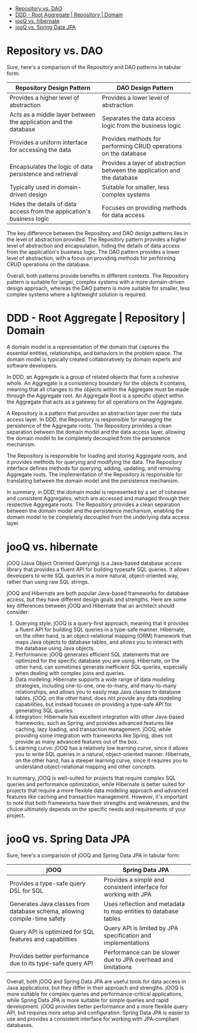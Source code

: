 <!-- TOC -->
* [Repository vs. DAO](#repository-vs-dao)
* [DDD - Root Aggregate | Repository | Domain](#ddd---root-aggregate--repository--domain)
* [jooQ vs. hibernate](#jooq-vs-hibernate)
* [jooQ vs. Spring Data JPA](#jooq-vs-spring-data-jpa)
<!-- TOC -->

# Repository vs. DAO

Sure, here's a comparison of the Repository and DAO patterns in tabular form:

| Repository Design Pattern                                               | DAO Design Pattern                                                       |
|-------------------------------------------------------------------------|--------------------------------------------------------------------------|
| Provides a higher level of abstraction                                  | Provides a lower level of abstraction                                    |
| Acts as a middle layer between the application and the database         | Separates the data access logic from the business logic                  |
| Provides a uniform interface for accessing the data                     | Provides methods for performing CRUD operations on the database          |
| Encapsulates the logic of data persistence and retrieval                | Provides a layer of abstraction between the application and the database |
| Typically used in domain-driven design                                  | Suitable for smaller, less complex systems                               |
| Hides the details of data access from the application's business logic  | Focuses on providing methods for data access                             |

The key difference between the Repository and DAO design patterns lies in the level of abstraction provided. The Repository pattern provides a higher level of abstraction and encapsulation, hiding the details of data access from the application's business logic. The DAO pattern provides a lower level of abstraction, with a focus on providing methods for performing CRUD operations on the database.

Overall, both patterns provide benefits in different contexts. The Repository pattern is suitable for larger, complex systems with a more domain-driven design approach, whereas the DAO pattern is more suitable for smaller, less complex systems where a lightweight solution is required.

# DDD - Root Aggregate | Repository | Domain

A domain model is a representation of the domain that captures the essential entities, relationships, and behaviors in the problem space. The domain model is typically created collaboratively by domain experts and software developers.

In DDD, an Aggregate is a group of related objects that form a cohesive whole. An Aggregate is a consistency boundary for the objects it contains, meaning that all changes to the objects within the Aggregate must be made through the Aggregate root. An Aggregate Root is a specific object within the Aggregate that acts as a gateway for all operations on the Aggregate.

A Repository is a pattern that provides an abstraction layer over the data access layer. In DDD, the Repository is responsible for managing the persistence of the Aggregate roots. The Repository provides a clean separation between the domain model and the data access layer, allowing the domain model to be completely decoupled from the persistence mechanism.

The Repository is responsible for loading and storing Aggregate roots, and it provides methods for querying and modifying the data. The Repository interface defines methods for querying, adding, updating, and removing Aggregate roots. The implementation of the Repository is responsible for translating between the domain model and the persistence mechanism.

In summary, in DDD, the domain model is represented by a set of cohesive and consistent Aggregates, which are accessed and managed through their respective Aggregate roots. The Repository provides a clean separation between the domain model and the persistence mechanism, enabling the domain model to be completely decoupled from the underlying data access layer.

# jooQ vs. hibernate

jOOQ (Java Object Oriented Querying) is a Java-based database access library that provides a fluent API for building typesafe SQL queries. It allows developers to write SQL queries in a more natural, object-oriented way, rather than using raw SQL strings.

jOOQ and Hibernate are both popular Java-based frameworks for database access, but they have different design goals and strengths. Here are some key differences between jOOQ and Hibernate that an architect should consider:

1. Querying style: jOOQ is a query-first approach, meaning that it provides a fluent API for building SQL queries in a type-safe manner. Hibernate, on the other hand, is an object-relational mapping (ORM) framework that maps Java objects to database tables, and allows you to interact with the database using Java objects.
2. Performance: jOOQ generates efficient SQL statements that are optimized for the specific database you are using. Hibernate, on the other hand, can sometimes generate inefficient SQL queries, especially when dealing with complex joins and queries.
3. Data modeling: Hibernate supports a wide range of data modeling strategies, including one-to-one, one-to-many, and many-to-many relationships, and allows you to easily map Java classes to database tables. jOOQ, on the other hand, does not provide any data modeling capabilities, but instead focuses on providing a type-safe API for generating SQL queries.
4. Integration: Hibernate has excellent integration with other Java-based frameworks, such as Spring, and provides advanced features like caching, lazy loading, and transaction management. jOOQ, while providing some integration with frameworks like Spring, does not provide as many advanced features out of the box.
5. Learning curve: jOOQ has a relatively low learning curve, since it allows you to write SQL queries in a natural, object-oriented manner. Hibernate, on the other hand, has a steeper learning curve, since it requires you to understand object-relational mapping and other concepts.

In summary, jOOQ is well-suited for projects that require complex SQL queries and performance optimization, while Hibernate is better suited for projects that require a more flexible data modeling approach and advanced features like caching and transaction management. However, it's important to note that both frameworks have their strengths and weaknesses, and the choice ultimately depends on the specific needs and requirements of your project.

# jooQ vs. Spring Data JPA

Sure, here's a comparison of jOOQ and Spring Data JPA in tabular form:

| jOOQ                                                                      | Spring Data JPA                                                 |
|---------------------------------------------------------------------------|-----------------------------------------------------------------|
| Provides a type-safe query DSL for SQL                                    | Provides a simple and consistent interface for working with JPA |
| Generates Java classes from database schema, allowing compile-time safety | Uses reflection and metadata to map entities to database tables |
| Query API is optimized for SQL features and capabilities                  | Query API is limited by JPA specification and implementations   |
| Provides better performance due to its type-safe query API                | Performance can be slower due to JPA overhead and limitations   |

Overall, both jOOQ and Spring Data JPA are useful tools for data access in Java applications, but they differ in their approach and strengths. jOOQ is more suitable for complex queries and performance-critical applications, while Spring Data JPA is more suitable for simple queries and rapid development. jOOQ provides better performance and a more flexible query API, but requires more setup and configuration. Spring Data JPA is easier to use and provides a consistent interface for working with JPA-compliant databases.

